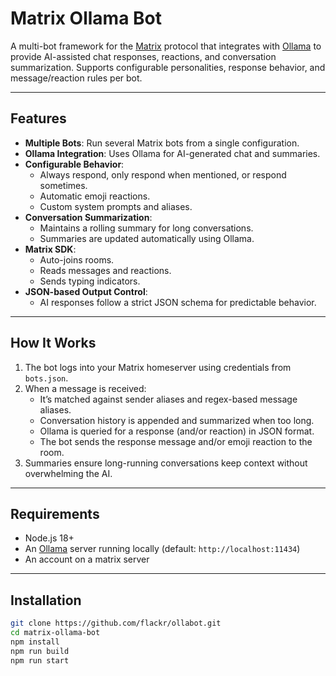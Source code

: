 # Matrix Ollama Bot

A multi-bot framework for the [Matrix](https://matrix.org/) protocol that integrates with [Ollama](https://ollama.ai/) to provide AI-assisted chat responses, reactions, and conversation summarization.
Supports configurable personalities, response behavior, and message/reaction rules per bot.

---

## Features

- **Multiple Bots**: Run several Matrix bots from a single configuration.
- **Ollama Integration**: Uses Ollama for AI-generated chat and summaries.
- **Configurable Behavior**:
  - Always respond, only respond when mentioned, or respond sometimes.
  - Automatic emoji reactions.
  - Custom system prompts and aliases.
- **Conversation Summarization**:
  - Maintains a rolling summary for long conversations.
  - Summaries are updated automatically using Ollama.
- **Matrix SDK**:
  - Auto-joins rooms.
  - Reads messages and reactions.
  - Sends typing indicators.
- **JSON-based Output Control**:
  - AI responses follow a strict JSON schema for predictable behavior.

---

## How It Works

1. The bot logs into your Matrix homeserver using credentials from `bots.json`.
2. When a message is received:
   - It’s matched against sender aliases and regex-based message aliases.
   - Conversation history is appended and summarized when too long.
   - Ollama is queried for a response (and/or reaction) in JSON format.
   - The bot sends the response message and/or emoji reaction to the room.
3. Summaries ensure long-running conversations keep context without overwhelming the AI.

---

## Requirements

- Node.js 18+
- An [Ollama](https://ollama.ai/) server running locally (default: `http://localhost:11434`)
- An account on a matrix server

---

## Installation

```bash
git clone https://github.com/flackr/ollabot.git
cd matrix-ollama-bot
npm install
npm run build
npm run start
```
